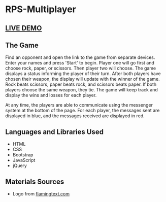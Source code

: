 # RPS-Multiplayer

## [LIVE DEMO](https://sloh03.github.io/RPS-Multiplayer/index)

## The Game
Find an opponent and open the link to the game from separate devices. Enter your names and press 'Start' to begin. Player one will go first and choose rock, paper, or scissors. Then player two will choose. The game displays a status informing the player of their turn. After both players have chosen their weapon, the display will update with the winner of the game. Rock beats scissors, paper beats rock, and scissors beats paper. If both players choose the same weapon, they tie. The game will keep track and display the wins and losses for each player.

At any time, the players are able to communicate using the messenger system at the bottom of the page. For each player, the messages sent are displayed in blue, and the messages received are displayed in red.

## Languages and Libraries Used
* HTML
* CSS
* Bootstrap
* JavaScript
* jQuery
## Materials Sources
* Logo from [flamingtext.com](http://www4.flamingtext.com/)
